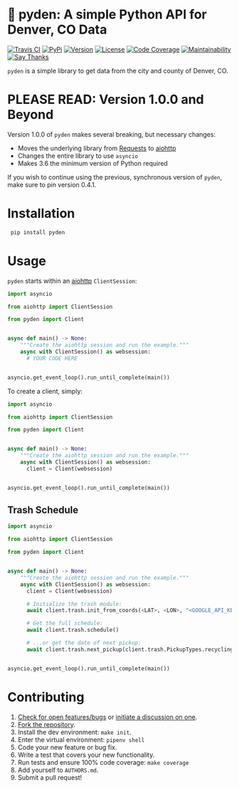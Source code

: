 # 📡 pyden: A simple Python API for Denver, CO Data

[![Travis CI](https://travis-ci.org/bachya/pyden.svg?branch=master)](https://travis-ci.org/bachya/pyden)
[![PyPi](https://img.shields.io/pypi/v/pyden.svg)](https://pypi.python.org/pypi/pyden)
[![Version](https://img.shields.io/pypi/pyversions/pyden.svg)](https://pypi.python.org/pypi/pyden)
[![License](https://img.shields.io/pypi/l/pyden.svg)](https://github.com/bachya/pyden/blob/master/LICENSE)
[![Code Coverage](https://codecov.io/gh/bachya/pyden/branch/master/graph/badge.svg)](https://codecov.io/gh/bachya/pyden)
[![Maintainability](https://api.codeclimate.com/v1/badges/6a3dbe1deaf343d90c01/maintainability)](https://codeclimate.com/github/bachya/pyden/maintainability)
[![Say Thanks](https://img.shields.io/badge/SayThanks-!-1EAEDB.svg)](https://saythanks.io/to/bachya)

`pyden` is a simple library to get data from the city and county of Denver, CO.

# PLEASE READ: Version 1.0.0 and Beyond

Version 1.0.0 of `pyden` makes several breaking, but necessary changes:

* Moves the underlying library from
  [Requests](http://docs.python-requests.org/en/master/) to
  [aiohttp](https://aiohttp.readthedocs.io/en/stable/)
* Changes the entire library to use `asyncio`
* Makes 3.6 the minimum version of Python required

If you wish to continue using the previous, synchronous version of
`pyden`, make sure to pin version 0.4.1.

# Installation

```python
 pip install pyden
```

# Usage

`pyden` starts within an
[aiohttp](https://aiohttp.readthedocs.io/en/stable/) `ClientSession`:

```python
import asyncio

from aiohttp import ClientSession

from pyden import Client


async def main() -> None:
    """Create the aiohttp session and run the example."""
    async with ClientSession() as websession:
      # YOUR CODE HERE


asyncio.get_event_loop().run_until_complete(main())
```

To create a client, simply:

```python
import asyncio

from aiohttp import ClientSession

from pyden import Client


async def main() -> None:
    """Create the aiohttp session and run the example."""
    async with ClientSession() as websession:
      client = Client(websession)


asyncio.get_event_loop().run_until_complete(main())
```

## Trash Schedule

```python
import asyncio

from aiohttp import ClientSession

from pyden import Client


async def main() -> None:
    """Create the aiohttp session and run the example."""
    async with ClientSession() as websession:
      client = Client(websession)

      # Initialize the trash module:
      await client.trash.init_from_coords(<LAT>, <LON>, "<GOOGLE_API_KEY>")

      # Get the full schedule:
      await client.trash.schedule()

      # ...or get the date of next pickup:
      await client.trash.next_pickup(client.trash.PickupTypes.recycling)


asyncio.get_event_loop().run_until_complete(main())
```

# Contributing

1. [Check for open features/bugs](https://github.com/bachya/pyden/issues)
  or [initiate a discussion on one](https://github.com/bachya/pyden/issues/new).
2. [Fork the repository](https://github.com/bachya/pyden/fork).
3. Install the dev environment: `make init`.
4. Enter the virtual environment: `pipenv shell`
5. Code your new feature or bug fix.
6. Write a test that covers your new functionality.
7. Run tests and ensure 100% code coverage: `make coverage`
8. Add yourself to `AUTHORS.md`.
9. Submit a pull request!
